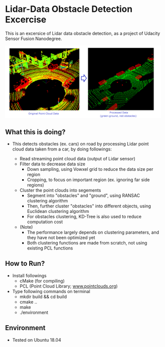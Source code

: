 # Lidar-Data Obstacle Detection Excercise

This is an excersice of Lidar data obstacle detection, as a project of Udacity Sensor Fusion Nanodegree. 


![image](./beforeafter.png)


## What this is doing? 
- This detects obstacles (ex. cars) on road by processing Lidar point cloud data taken from a car, by doing followings: 

    - Read streaming point cloud data (output of Lidar sensor) 
    - Filter data to decrease data size
        - Down sampling, using Vowxel grid to reduce the data size per region
        - Cropping, to focus on important region (ex. ignoring far side regions)
    - Cluster the point clouds into segements 
        - Segment into "obstacles" and "ground", using RANSAC clustering algorithm
        - Then, further cluster "obstacles" into different objects, using Euclidean clustering algorithm
        - For obstacles clustering, KD-Tree is also used to reduce computation cost
    - (Note) 
        - The performance largely depends on clustering parameters, and they have not been optimized yet
        - Both clustering functions are made from scratch, not using existing PCL functions


## How to Run? 

- Install followings 
    - cMake (for compiling)
    - PCL (Point Cloud Library; www.pointclouds.org)
- Type following commands on terminal
    - mkdir build && cd build
    - cmake .. 
    - make 
    - ./environment 

    
## Environment 
- Tested on Ubuntu 18.04 

